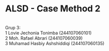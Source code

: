 <h1>ALSD - Case Method 2</h1><br>
Grup 3:<br>
1 Lovie Jechonia Tonimba        (244107060101)<br>
2 Moh. Rafael Abrari            (244107060039)<br>
3 Muhamad Hasbiy Ashshiddiqi    (244107060135)